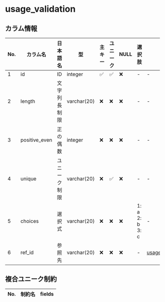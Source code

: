 # usage_validation

## カラム情報

| No. | カラム名 | 日本語名 | 型 | 主キー | ユニーク | NULL | 選択肢 | リレーション | on_delete |
|---|---|---|---|---|---|---|---|---|---|
| 1 | id | ID | integer | ✅ | ✅ | ❌ | - | - | - |
| 2 | length | 文字列長制限 | varchar(20) | ❌ | ❌ | ❌ | - | - | - |
| 3 | positive_even | 正の偶数 | integer | ❌ | ❌ | ❌ | - | - | - |
| 4 | unique | ユニーク制限 | varchar(20) | ❌ | ✅ | ❌ | - | - | - |
| 5 | choices | 選択式 | varchar(20) | ❌ | ❌ | ❌ | 1: a<br>2: b<br>3: c | - | - |
| 6 | ref_id | 参照先 | varchar(20) | ❌ | ❌ | ❌ | - | [usage_validationreference](./usage_validationreference.md) | CASCADE |
## 複合ユニーク制約

| No. | 制約名 | fields |
|---|---|---|
